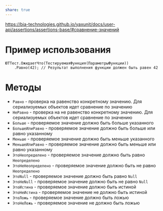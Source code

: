 ```yaml
---
share: true
---
```


https://bia-technologies.github.io/yaxunit/docs/user-api/assertions/assertions-base/#сравнение-значений
# Пример использования
```bsl
ЮТТест.ОжидаетЧто(ТестируемаяФункция(ПараметрыФункции))
	.Равно(42); // Результат выполнения функции должен быть равен 42
```
# Методы
- `Равно` - проверка на равенство конкретному значению. Для сериализуемых объектов идет сравнение по значению
- `НеРавно` - проверка на не равенство конкретному значению. Для сериализуемых объектов идет сравнение по значению
- `Больше` - проверяемое значение должно быть больше указанного
- `БольшеИлиРавно` - проверяемое значение должно быть больше или равно указанному
- `Меньше` - проверяемое значение должно быть меньше указанного
- `МеньшеИлиРавно` - проверяемое значение должно быть меньше или равно указанному
- `ЭтоНеопределено` - проверяемое значение должно быть равно `Неопределено`
- `ЭтоНеНеопределено` - проверяемое значение должно быть не равно `Неопределено`
- `ЭтоNull` - проверяемое значение должно быть равно `Null`
- `ЭтоНеNull` - проверяемое значение должно быть не равно `Null`
- `ЭтоИстина` - проверяемое значение должно быть истиной
- `ЭтоНеИстина` - проверяемое значение не должно быть истиной
- `ЭтоЛожь` - проверяемое значение должно быть ложью
- `ЭтоНеЛожь` - проверяемое значение не должно быть ложью